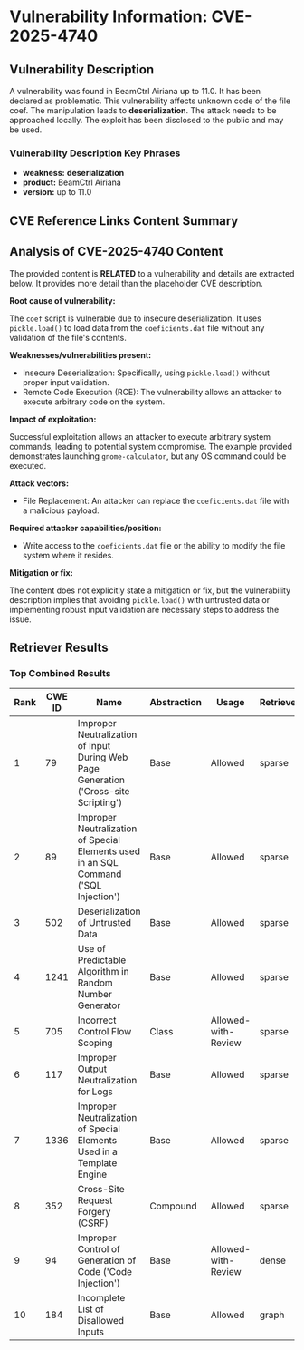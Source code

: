 # Vulnerability Information: CVE-2025-4740

## Vulnerability Description
A vulnerability was found in BeamCtrl Airiana up to 11.0. It has been declared as problematic. This vulnerability affects unknown code of the file coef. The manipulation leads to **deserialization**. The attack needs to be approached locally. The exploit has been disclosed to the public and may be used.

### Vulnerability Description Key Phrases
- **weakness:** **deserialization**
- **product:** BeamCtrl Airiana
- **version:** up to 11.0

## CVE Reference Links Content Summary
## Analysis of CVE-2025-4740 Content

The provided content is **RELATED** to a vulnerability and details are extracted below. It provides more detail than the placeholder CVE description.

**Root cause of vulnerability:**

The `coef` script is vulnerable due to insecure deserialization. It uses `pickle.load()` to load data from the `coeficients.dat` file without any validation of the file's contents.

**Weaknesses/vulnerabilities present:**

*   Insecure Deserialization: Specifically, using `pickle.load()` without proper input validation.
*   Remote Code Execution (RCE): The vulnerability allows an attacker to execute arbitrary code on the system.

**Impact of exploitation:**

Successful exploitation allows an attacker to execute arbitrary system commands, leading to potential system compromise. The example provided demonstrates launching `gnome-calculator`, but any OS command could be executed.

**Attack vectors:**

*   File Replacement: An attacker can replace the `coeficients.dat` file with a malicious payload.

**Required attacker capabilities/position:**

*   Write access to the `coeficients.dat` file or the ability to modify the file system where it resides.

**Mitigation or fix:**

The content does not explicitly state a mitigation or fix, but the vulnerability description implies that avoiding `pickle.load()` with untrusted data or implementing robust input validation are necessary steps to address the issue.

## Retriever Results

### Top Combined Results

| Rank | CWE ID | Name | Abstraction | Usage  | Retrievers | Individual Scores |
|------|--------|------|-------------|-------|------------|-------------------|
| 1 | 79 | Improper Neutralization of Input During Web Page Generation ('Cross-site Scripting') | Base | Allowed | sparse | 0.324 |
| 2 | 89 | Improper Neutralization of Special Elements used in an SQL Command ('SQL Injection') | Base | Allowed | sparse | 0.316 |
| 3 | 502 | Deserialization of Untrusted Data | Base | Allowed | sparse | 0.282 |
| 4 | 1241 | Use of Predictable Algorithm in Random Number Generator | Base | Allowed | sparse | 0.281 |
| 5 | 705 | Incorrect Control Flow Scoping | Class | Allowed-with-Review | sparse | 0.270 |
| 6 | 117 | Improper Output Neutralization for Logs | Base | Allowed | sparse | 0.268 |
| 7 | 1336 | Improper Neutralization of Special Elements Used in a Template Engine | Base | Allowed | sparse | 0.263 |
| 8 | 352 | Cross-Site Request Forgery (CSRF) | Compound | Allowed | sparse | 0.261 |
| 9 | 94 | Improper Control of Generation of Code ('Code Injection') | Base | Allowed-with-Review | dense | 0.570 |
| 10 | 184 | Incomplete List of Disallowed Inputs | Base | Allowed | graph | 0.002 |

